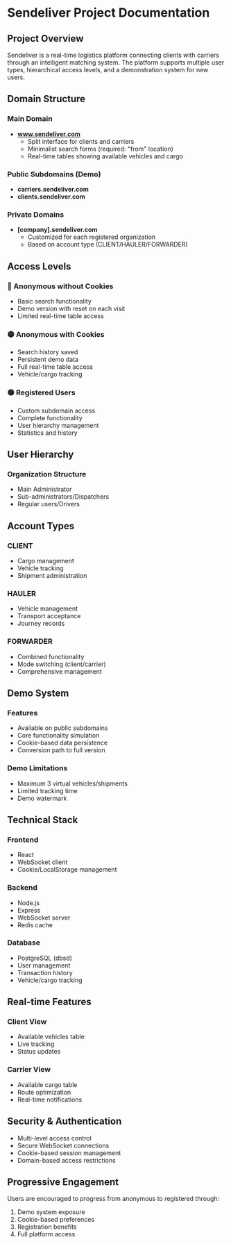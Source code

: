 # Sendeliver Project Documentation

## Project Overview
Sendeliver is a real-time logistics platform connecting clients with carriers through an intelligent matching system. The platform supports multiple user types, hierarchical access levels, and a demonstration system for new users.

## Domain Structure

### Main Domain
- **www.sendeliver.com**
  - Split interface for clients and carriers
  - Minimalist search forms (required: "from" location)
  - Real-time tables showing available vehicles and cargo

### Public Subdomains (Demo)
- **carriers.sendeliver.com**
- **clients.sendeliver.com**

### Private Domains
- **[company].sendeliver.com**
  - Customized for each registered organization
  - Based on account type (CLIENT/HAULER/FORWARDER)

## Access Levels

### 🔴 Anonymous without Cookies
- Basic search functionality
- Demo version with reset on each visit
- Limited real-time table access

### 🟡 Anonymous with Cookies
- Search history saved
- Persistent demo data
- Full real-time table access
- Vehicle/cargo tracking

### 🟢 Registered Users
- Custom subdomain access
- Complete functionality
- User hierarchy management
- Statistics and history

## User Hierarchy

### Organization Structure
- Main Administrator
- Sub-administrators/Dispatchers
- Regular users/Drivers

## Account Types

### CLIENT
- Cargo management
- Vehicle tracking
- Shipment administration

### HAULER
- Vehicle management
- Transport acceptance
- Journey records

### FORWARDER
- Combined functionality
- Mode switching (client/carrier)
- Comprehensive management

## Demo System

### Features
- Available on public subdomains
- Core functionality simulation
- Cookie-based data persistence
- Conversion path to full version

### Demo Limitations
- Maximum 3 virtual vehicles/shipments
- Limited tracking time
- Demo watermark

## Technical Stack

### Frontend
- React
- WebSocket client
- Cookie/LocalStorage management

### Backend
- Node.js
- Express
- WebSocket server
- Redis cache

### Database
- PostgreSQL (dbsd)
- User management
- Transaction history
- Vehicle/cargo tracking

## Real-time Features

### Client View
- Available vehicles table
- Live tracking
- Status updates

### Carrier View
- Available cargo table
- Route optimization
- Real-time notifications

## Security & Authentication
- Multi-level access control
- Secure WebSocket connections
- Cookie-based session management
- Domain-based access restrictions

## Progressive Engagement
Users are encouraged to progress from anonymous to registered through:
1. Demo system exposure
2. Cookie-based preferences
3. Registration benefits
4. Full platform access
